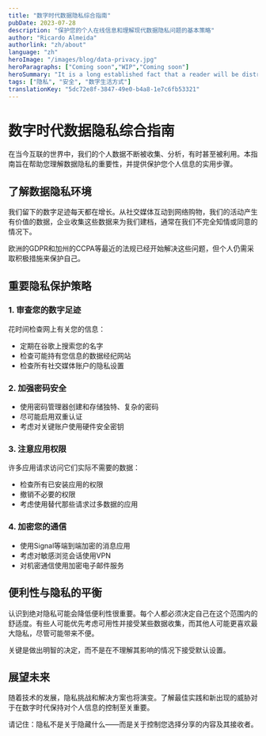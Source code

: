 ```yaml
---
title: "数字时代数据隐私综合指南"
pubDate: 2023-07-28
description: "保护您的个人在线信息和理解现代数据隐私问题的基本策略"
author: "Ricardo Almeida"
authorlink: "zh/about"
language: "zh"
heroImage: "/images/blog/data-privacy.jpg"
heroParagraphs: ["Coming soon","WIP","Coming soon"]
heroSummary: "It is a long established fact that a reader will be distracted by the readable content of a page when looking at its layout. The point of using Lorem Ipsum is that it has a more-or-less normal distribution of letters, as opposed to using 'Content here, content here', making it look like readable English."
tags: ["隐私", "安全", "数字生活方式"]
translationKey: "5dc72e8f-3847-49e0-b4a8-1e7c6fb53321"
---
```


# 数字时代数据隐私综合指南

在当今互联的世界中，我们的个人数据不断被收集、分析，有时甚至被利用。本指南旨在帮助您理解数据隐私的重要性，并提供保护您个人信息的实用步骤。

## 了解数据隐私环境

我们留下的数字足迹每天都在增长。从社交媒体互动到网络购物，我们的活动产生有价值的数据，企业收集这些数据来为我们建档，通常在我们不完全知情或同意的情况下。

欧洲的GDPR和加州的CCPA等最近的法规已经开始解决这些问题，但个人仍需采取积极措施来保护自己。

## 重要隐私保护策略

### 1. 审查您的数字足迹

花时间检查网上有关您的信息：
- 定期在谷歌上搜索您的名字
- 检查可能持有您信息的数据经纪网站
- 检查所有社交媒体账户的隐私设置

### 2. 加强密码安全

- 使用密码管理器创建和存储独特、复杂的密码
- 尽可能启用双重认证
- 考虑对关键账户使用硬件安全密钥

### 3. 注意应用权限

许多应用请求访问它们实际不需要的数据：
- 检查所有已安装应用的权限
- 撤销不必要的权限
- 考虑使用替代那些请求过多数据的应用

### 4. 加密您的通信

- 使用Signal等端到端加密的消息应用
- 考虑对敏感浏览会话使用VPN
- 对机密通信使用加密电子邮件服务

## 便利性与隐私的平衡

认识到绝对隐私可能会降低便利性很重要。每个人都必须决定自己在这个范围内的舒适度。有些人可能优先考虑可用性并接受某些数据收集，而其他人可能更喜欢最大隐私，尽管可能带来不便。

关键是做出明智的决定，而不是在不理解其影响的情况下接受默认设置。

## 展望未来

随着技术的发展，隐私挑战和解决方案也将演变。了解最佳实践和新出现的威胁对于在数字时代保持对个人信息的控制至关重要。

请记住：隐私不是关于隐藏什么——而是关于控制您选择分享的内容及其接收者。 